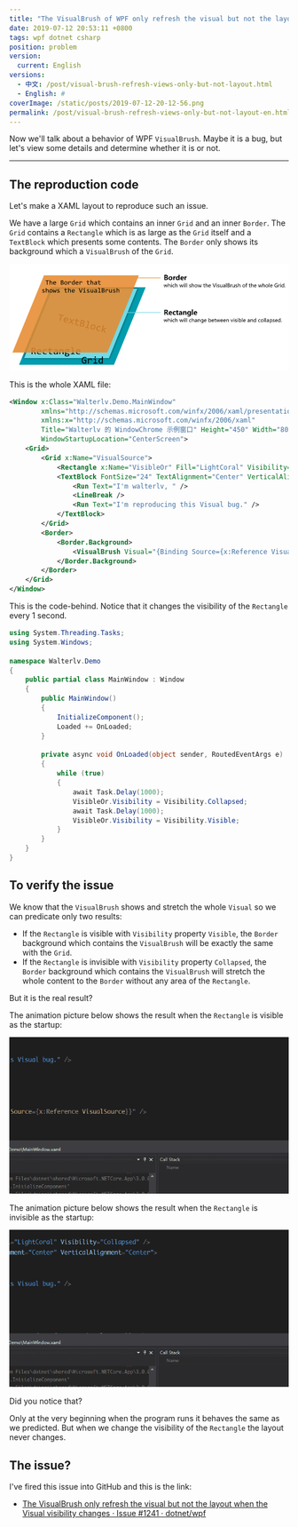 ```yaml
---
title: "The VisualBrush of WPF only refresh the visual but not the layout"
date: 2019-07-12 20:53:11 +0800
tags: wpf dotnet csharp
position: problem
version:
  current: English
versions:
  - 中文: /post/visual-brush-refresh-views-only-but-not-layout.html
  - English: #
coverImage: /static/posts/2019-07-12-20-12-56.png
permalink: /post/visual-brush-refresh-views-only-but-not-layout-en.html
---
```


Now we'll talk about a behavior of WPF `VisualBrush`. Maybe it is a bug, but let's view some details and determine whether it is or not.

---

<div id="toc"></div>

## The reproduction code

Let's make a XAML layout to reproduce such an issue.

We have a large `Grid` which contains an inner `Grid` and an inner `Border`. The `Grid` contains a `Rectangle` which is as large as the `Grid` itself and a `TextBlock` which presents some contents. The `Border` only shows its background which a `VisualBrush` of the `Grid`.

![The layout that can reproduce this issue](/static/posts/2019-07-12-20-12-56.png)

This is the whole XAML file:

```xml
<Window x:Class="Walterlv.Demo.MainWindow"
        xmlns="http://schemas.microsoft.com/winfx/2006/xaml/presentation"
        xmlns:x="http://schemas.microsoft.com/winfx/2006/xaml"
        Title="Walterlv 的 WindowChrome 示例窗口" Height="450" Width="800"
        WindowStartupLocation="CenterScreen">
    <Grid>
        <Grid x:Name="VisualSource">
            <Rectangle x:Name="VisibleOr" Fill="LightCoral" Visibility="Visible" />
            <TextBlock FontSize="24" TextAlignment="Center" VerticalAlignment="Center">
                <Run Text="I'm walterlv, " />
                <LineBreak />
                <Run Text="I'm reproducing this Visual bug." />
            </TextBlock>
        </Grid>
        <Border>
            <Border.Background>
                <VisualBrush Visual="{Binding Source={x:Reference VisualSource}}" />
            </Border.Background>
        </Border>
    </Grid>
</Window>
```

This is the code-behind. Notice that it changes the visibility of the `Rectangle` every 1 second.

```csharp
using System.Threading.Tasks;
using System.Windows;

namespace Walterlv.Demo
{
    public partial class MainWindow : Window
    {
        public MainWindow()
        {
            InitializeComponent();
            Loaded += OnLoaded;
        }

        private async void OnLoaded(object sender, RoutedEventArgs e)
        {
            while (true)
            {
                await Task.Delay(1000);
                VisibleOr.Visibility = Visibility.Collapsed;
                await Task.Delay(1000);
                VisibleOr.Visibility = Visibility.Visible;
            }
        }
    }
}
```

## To verify the issue

We know that the `VisualBrush` shows and stretch the whole `Visual` so we can predicate only two results:

- If the `Rectangle` is visible with `Visibility` property `Visible`, the `Border` background which contains the `VisualBrush` will be exactly the same with the `Grid`.
- If the `Rectangle` is invisible with `Visibility` property `Collapsed`, the `Border` background which contains the `VisualBrush` will stretch the whole content to the `Border` without any area of the `Rectangle`.

But it is the real result?

The animation picture below shows the result when the `Rectangle` is visible as the startup:

![Visible at the beginning](/static/posts/2019-07-12-visual-layout-not-refresh-2.gif)

The animation picture below shows the result when the `Rectangle` is invisible as the startup:

![Invisible at the beginning](/static/posts/2019-07-12-visual-layout-not-refresh.gif)

Did you notice that?

Only at the very beginning when the program runs it behaves the same as we predicted. But when we change the visibility of the `Rectangle` the layout never changes.

## The issue?

I've fired this issue into GitHub and this is the link:

- [The VisualBrush only refresh the visual but not the layout when the Visual visibility changes · Issue #1241 · dotnet/wpf](https://github.com/dotnet/wpf/issues/1241)


